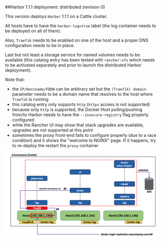 ##Harbor 1.1.1 deployment: distributed (revision 0)

This version deploys `Harbor` 1.1.1 on a Cattle cluster.

All hosts have to have the `harbor-log=true` label (the log container needs to be deployed on all of them).

Also, `Traefik` needs to be enabled on one of the host and a proper DNS configuration needs to be in place.  

Last but not least a storage service for named volumes needs to be available (this catalog entry has been tested with `rancher-nfs` which needs to be activated separately and prior to launch the distributed Harbor deployment).

Note that:
- the `IP/Hostname/FQDN` can be arbitrary set but the `(Traefik) domain` parameter needs to be a domain name that resolves to the host where `Traefik` is running
- this catalog entry only supports `http` (`https` access is not supported)
- because only `http` is supported, the Docker Host pulling/pushing from/to Harbor needs to have the `--insecure-registry` flag properly configured
- while the Rancher UI may show that stack upgrades are available, upgrades are not supported at this point  
- sometimes the proxy front-end fails to configure properly (due to a race condition) and it shows the "welcome to NGINX" page. If it happens, try to re-deploy the restart the `proxy` container

![](distributed.png)
